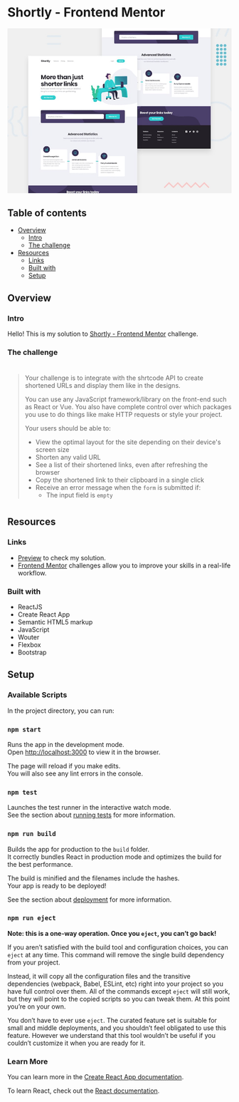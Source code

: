 # Shortly - Frontend Mentor 

[![Design preview for the shortly website coding challenge](./src/assets/images/preview.jpg)](https://jaime00.github.io/shortly)

## Table of contents

-   [Overview](#overview)
    -   [Intro](#intro)
    -   [The challenge](#the-challenge)
-   [Resources](#resources)
    -   [Links](#links)
    -   [Built with](#built-with)
    -   [Setup](#setup)

## Overview

### Intro

Hello! This is my solution to [Shortly - Frontend Mentor](https://www.frontendmentor.io/challenges/url-shortening-api-landing-page-2ce3ob-G) challenge.


### The challenge

> #
> Your challenge is to integrate with the shrtcode API to create shortened URLs and display them like in the designs.
> 
> You can use any JavaScript framework/library on the front-end such as React or Vue. You also have complete control over which packages you use to do things like make HTTP requests or style your project.
> 
> Your users should be able to:
> 
> -   View the optimal layout for the site depending on their device's screen size
> -   Shorten any valid URL
> -   See a list of their shortened links, even after refreshing the browser
> -   Copy the shortened link to their clipboard in a single click
> -   Receive an error message when the `form` is submitted if:
>     - The input field is `empty`
> #



## Resources
### Links

-   [Preview](https://jaime00.github.io/shortly) to check my solution.
-   [Frontend Mentor](https://www.frontendmentor.io) challenges allow you to improve your skills in a real-life workflow.
### Built with

-   ReactJS
-   Create React App
-   Semantic HTML5 markup
-   JavaScript
-   Wouter
-   Flexbox
-   Bootstrap

## Setup

### Available Scripts

In the project directory, you can run:

### `npm start`

Runs the app in the development mode.\
Open [http://localhost:3000](http://localhost:3000) to view it in the browser.

The page will reload if you make edits.\
You will also see any lint errors in the console.

### `npm test`

Launches the test runner in the interactive watch mode.\
See the section about [running tests](https://facebook.github.io/create-react-app/docs/running-tests) for more information.

### `npm run build`

Builds the app for production to the `build` folder.\
It correctly bundles React in production mode and optimizes the build for the best performance.

The build is minified and the filenames include the hashes.\
Your app is ready to be deployed!

See the section about [deployment](https://facebook.github.io/create-react-app/docs/deployment) for more information.

### `npm run eject`

**Note: this is a one-way operation. Once you `eject`, you can’t go back!**

If you aren’t satisfied with the build tool and configuration choices, you can `eject` at any time. This command will remove the single build dependency from your project.

Instead, it will copy all the configuration files and the transitive dependencies (webpack, Babel, ESLint, etc) right into your project so you have full control over them. All of the commands except `eject` will still work, but they will point to the copied scripts so you can tweak them. At this point you’re on your own.

You don’t have to ever use `eject`. The curated feature set is suitable for small and middle deployments, and you shouldn’t feel obligated to use this feature. However we understand that this tool wouldn’t be useful if you couldn’t customize it when you are ready for it.

### Learn More

You can learn more in the [Create React App documentation](https://facebook.github.io/create-react-app/docs/getting-started).

To learn React, check out the [React documentation](https://reactjs.org/).

